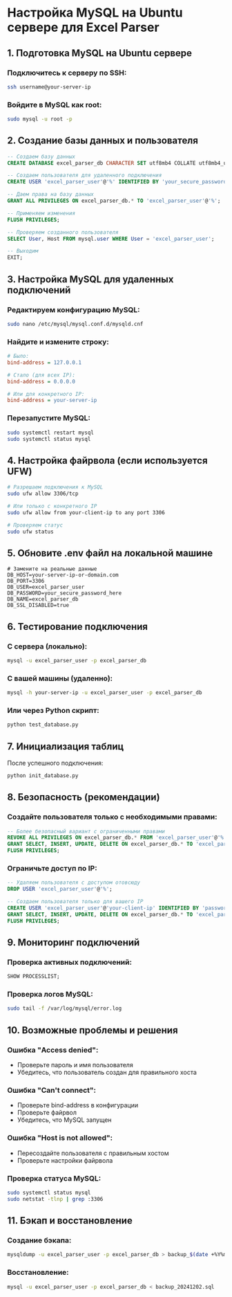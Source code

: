 # Настройка MySQL на Ubuntu сервере для Excel Parser

## 1. Подготовка MySQL на Ubuntu сервере

### Подключитесь к серверу по SSH:
```bash
ssh username@your-server-ip
```

### Войдите в MySQL как root:
```bash
sudo mysql -u root -p
```

## 2. Создание базы данных и пользователя

```sql
-- Создаем базу данных
CREATE DATABASE excel_parser_db CHARACTER SET utf8mb4 COLLATE utf8mb4_unicode_ci;

-- Создаем пользователя для удаленного подключения
CREATE USER 'excel_parser_user'@'%' IDENTIFIED BY 'your_secure_password_here';

-- Даем права на базу данных
GRANT ALL PRIVILEGES ON excel_parser_db.* TO 'excel_parser_user'@'%';

-- Применяем изменения
FLUSH PRIVILEGES;

-- Проверяем созданного пользователя
SELECT User, Host FROM mysql.user WHERE User = 'excel_parser_user';

-- Выходим
EXIT;
```

## 3. Настройка MySQL для удаленных подключений

### Редактируем конфигурацию MySQL:
```bash
sudo nano /etc/mysql/mysql.conf.d/mysqld.cnf
```

### Найдите и измените строку:
```ini
# Было:
bind-address = 127.0.0.1

# Стало (для всех IP):
bind-address = 0.0.0.0

# Или для конкретного IP:
bind-address = your-server-ip
```

### Перезапустите MySQL:
```bash
sudo systemctl restart mysql
sudo systemctl status mysql
```

## 4. Настройка файрвола (если используется UFW)

```bash
# Разрешаем подключения к MySQL
sudo ufw allow 3306/tcp

# Или только с конкретного IP
sudo ufw allow from your-client-ip to any port 3306

# Проверяем статус
sudo ufw status
```

## 5. Обновите .env файл на локальной машине

```env
# Замените на реальные данные
DB_HOST=your-server-ip-or-domain.com
DB_PORT=3306
DB_USER=excel_parser_user
DB_PASSWORD=your_secure_password_here
DB_NAME=excel_parser_db
DB_SSL_DISABLED=true
```

## 6. Тестирование подключения

### С сервера (локально):
```bash
mysql -u excel_parser_user -p excel_parser_db
```

### С вашей машины (удаленно):
```bash
mysql -h your-server-ip -u excel_parser_user -p excel_parser_db
```

### Или через Python скрипт:
```bash
python test_database.py
```

## 7. Инициализация таблиц

После успешного подключения:
```bash
python init_database.py
```

## 8. Безопасность (рекомендации)

### Создайте пользователя только с необходимыми правами:
```sql
-- Более безопасный вариант с ограниченными правами
REVOKE ALL PRIVILEGES ON excel_parser_db.* FROM 'excel_parser_user'@'%';
GRANT SELECT, INSERT, UPDATE, DELETE ON excel_parser_db.* TO 'excel_parser_user'@'%';
FLUSH PRIVILEGES;
```

### Ограничьте доступ по IP:
```sql
-- Удаляем пользователя с доступом отовсюду
DROP USER 'excel_parser_user'@'%';

-- Создаем пользователя только для вашего IP
CREATE USER 'excel_parser_user'@'your-client-ip' IDENTIFIED BY 'password';
GRANT SELECT, INSERT, UPDATE, DELETE ON excel_parser_db.* TO 'excel_parser_user'@'your-client-ip';
FLUSH PRIVILEGES;
```

## 9. Мониторинг подключений

### Проверка активных подключений:
```sql
SHOW PROCESSLIST;
```

### Проверка логов MySQL:
```bash
sudo tail -f /var/log/mysql/error.log
```

## 10. Возможные проблемы и решения

### Ошибка "Access denied":
- Проверьте пароль и имя пользователя
- Убедитесь, что пользователь создан для правильного хоста

### Ошибка "Can't connect":
- Проверьте bind-address в конфигурации
- Проверьте файрвол
- Убедитесь, что MySQL запущен

### Ошибка "Host is not allowed":
- Пересоздайте пользователя с правильным хостом
- Проверьте настройки файрвола

### Проверка статуса MySQL:
```bash
sudo systemctl status mysql
sudo netstat -tlnp | grep :3306
```

## 11. Бэкап и восстановление

### Создание бэкапа:
```bash
mysqldump -u excel_parser_user -p excel_parser_db > backup_$(date +%Y%m%d).sql
```

### Восстановление:
```bash
mysql -u excel_parser_user -p excel_parser_db < backup_20241202.sql
```
